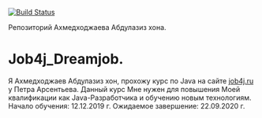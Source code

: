 [![Build Status](https://travis-ci.org/aakhmedkhodzhaev/Job4j_Hibernate.svg?branch=master)](https://travis-ci.org/aakhmedkhodzhaev/Job4j_Hibernate)

Репозиторий Ахмедходжаева Абдулазиз хона.

# Job4j_Dreamjob.

Я Ахмедходжаев Абдулазиз хон, прохожу курс по Java на сайте [job4j.ru](https://job4j.ru) у Петра Арсентьева.
Данный курс Мне нужен для повышения Моей квалификации как Java-Разработчика и обучению новым технологиям.
Начало обучения: 12.12.2019 г.
Ожидаемое завершение: 22.09.2020 г.